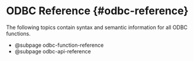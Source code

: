 # ODBC Reference {#odbc-reference}
The following topics contain syntax and semantic information for all ODBC functions.  
  * @subpage odbc-function-reference
  * @subpage odbc-api-reference
